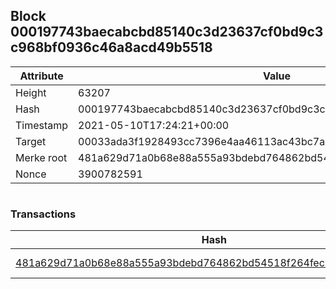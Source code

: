 ## Block 000197743baecabcbd85140c3d23637cf0bd9c3c968bf0936c46a8acd49b5518

Attribute | Value
--- | ---
Height | 63207
Hash | 000197743baecabcbd85140c3d23637cf0bd9c3c968bf0936c46a8acd49b5518
Timestamp | 2021-05-10T17:24:21+00:00
Target | 00033ada3f1928493cc7396e4aa46113ac43bc7ac52aab5d08e3934913716f64
Merke root | 481a629d71a0b68e88a555a93bdebd764862bd54518f264fec13a6a7757361de
Nonce | 3900782591

```

```

### Transactions

Hash | Amount
--- | ---
[481a629d71a0b68e88a555a93bdebd764862bd54518f264fec13a6a7757361de](481a629d71a0b68e88a555a93bdebd764862bd54518f264fec13a6a7757361de.md) | 10.00000000 SKEPTI 
